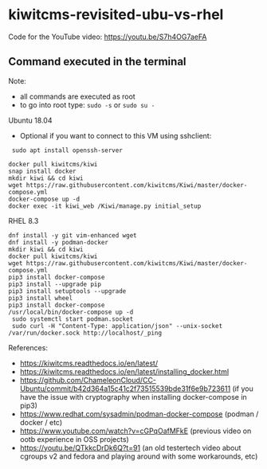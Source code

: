 # kiwitcms-revisited-ubu-vs-rhel
Code for the YouTube video: https://youtu.be/S7h4OG7aeFA

## Command executed in the terminal

Note: 
- all commands are executed as root 
- to go into root type: ```sudo -s``` or ```sudo su -```

Ubuntu 18.04
- Optional if you want to connect to this VM using sshclient:
```
 sudo apt install openssh-server
```
```
docker pull kiwitcms/kiwi
snap install docker
mkdir kiwi && cd kiwi
wget https://raw.githubusercontent.com/kiwitcms/Kiwi/master/docker-compose.yml
docker-compose up -d
docker exec -it kiwi_web /Kiwi/manage.py initial_setup
```
RHEL 8.3
```
dnf install -y git vim-enhanced wget 
dnf install -y podman-docker
mkdir kiwi && cd kiwi
docker pull kiwitcms/kiwi
wget https://raw.githubusercontent.com/kiwitcms/Kiwi/master/docker-compose.yml
pip3 install docker-compose
pip3 install --upgrade pip
pip3 install setuptools --upgrade
pip3 install wheel
pip3 install docker-compose
/usr/local/bin/docker-compose up -d
 sudo systemctl start podman.socket
 sudo curl -H "Content-Type: application/json" --unix-socket /var/run/docker.sock http://localhost/_ping
```

References:
- https://kiwitcms.readthedocs.io/en/latest/
- https://kiwitcms.readthedocs.io/en/latest/installing_docker.html
- https://github.com/ChameleonCloud/CC-Ubuntu/commit/b42d364a15c41c2f73515539bde31f6e9b723611 (if you have the issue with cryptography when installing docker-compose in pip3)
- https://www.redhat.com/sysadmin/podman-docker-compose (podman / docker / etc)
- https://www.youtube.com/watch?v=cGPqOafMFkE (previous video on ootb experience in OSS projects)
- https://youtu.be/QTkkcDrDk6Q?t=91 (an old testertech video about cgroups v2 and fedora and playing around with some workarounds, etc)


